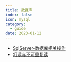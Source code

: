 ```yaml
---
title: 数据库 
index: false
icon: mysql
category:
  - guide
date: 2023-01-12
---
```



- [SqlServer-数据库相关操作](SqlServer-数据库相关操作.md)
- [幻读与不可重复读](幻读与不可重复读.md)
